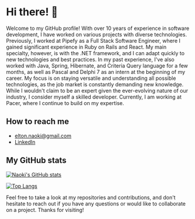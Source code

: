 # Hi there! 👋

Welcome to my GitHub profile! With over 10 years of experience in software development, I have worked on various projects with diverse technologies. Previously, I worked at Pipefy as a Full Stack Software Engineer, where I gained significant experience in Ruby on Rails and React. My main specialty, however, is with the .NET framework, and I can adapt quickly to new technologies and best practices. In my past experience, I've also worked with Java, Spring, Hibernate, and Criteria Query language for a few months, as well as Pascal and Delphi 7 as an intern at the beginning of my career. My focus is on staying versatile and understanding all possible technologies, as the job market is constantly demanding new knowledge. While I wouldn't claim to be an expert given the ever-evolving nature of our industry, I consider myself a skilled developer. Currently, I am working at Pacer, where I continue to build on my expertise.

## How to reach me

- [elton.naoki@gmail.com](elton.naoki@gmail.com)
- [LinkedIn](https://www.linkedin.com/in/elton-naoki-iwakura-a48b6015/)

## My GitHub stats

[![Naoki's GitHub stats](https://github-readme-stats-sigma-five.vercel.app/api?username=naokiiwakura&show_icons=true&theme=dracula)](https://github.com/naokiiwakura)

[![Top Langs](https://github-readme-stats.vercel.app/api/top-langs/?username=naokiiwakura&show_icons=true&theme=dracula)](https://github.com/naokiiwakura/github-readme-stats)

Feel free to take a look at my repositories and contributions, and don't hesitate to reach out if you have any questions or would like to collaborate on a project. Thanks for visiting!
